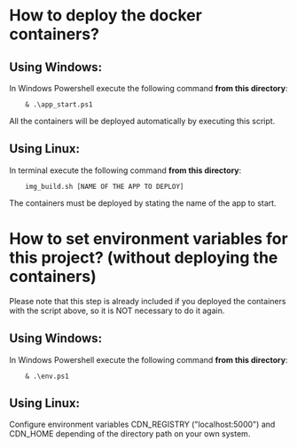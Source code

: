 # How to deploy the docker containers?

## Using Windows:
In Windows Powershell execute the following command **from this directory**:

        & .\app_start.ps1

All the containers will be deployed automatically by executing this script.
## Using Linux:
In terminal execute the following command **from this directory**:

        img_build.sh [NAME OF THE APP TO DEPLOY]

The containers must be deployed by stating the name of the app to start.

# How to set environment variables for this project? (without deploying the containers)
Please note that this step is already included if you deployed the containers with the script above, so it is NOT necessary to do it again. 
 

## Using Windows:
In Windows Powershell execute the following command **from this directory**:

        & .\env.ps1

## Using Linux:
Configure environment variables CDN_REGISTRY ("localhost:5000") and CDN_HOME depending of the directory path on your own system.